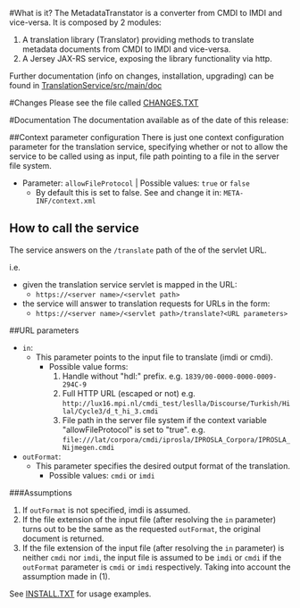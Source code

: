 #What is it?
The MetadataTranstator is a converter from CMDI to IMDI and vice-versa.
It is composed by 2 modules:

1. A translation library (Translator) providing methods to translate metadata
documents from CMDI to IMDI and vice-versa.
2. A Jersey JAX-RS service, exposing the library functionality via http.

Further documentation (info on changes, installation, upgrading) can be found in 
[TranslationService/src/main/doc](TranslationService/src/main/doc)

#Changes
Please see the file called [CHANGES.TXT](TranslationService/src/main/doc/CHANGES.TXT)

#Documentation
The documentation available as of the date of this release:

##Context parameter configuration
There is just one context configuration parameter for the translation service, 
specifying whether or not to allow the service to be called using as input, 
file path pointing to a file in the server file system.

* Parameter: `allowFileProtocol` | Possible values: `true` or `false`
  * By default this is set to false. See and change it in: `META-INF/context.xml`


## How to call the service
The service answers on the `/translate` path of the of the servlet URL.

i.e.
* given the translation service servlet is mapped in the URL:
  * `https://<server name>/<servlet path>`
* the service will answer to translation requests for URLs in the form:
  * `https://<server name>/<servlet path>/translate?<URL parameters>`
	
	
##URL parameters		
* `in`:
  * This parameter points to the input file to translate (imdi or cmdi).
    * Possible value forms:
      1. Handle without "hdl:" prefix. e.g. `1839/00-0000-0000-0009-294C-9`
      2. Full HTTP URL (escaped or not) e.g. `http://lux16.mpi.nl/cmdi_test/leslla/Discourse/Turkish/Hilal/Cycle3/d_t_hi_3.cmdi`
      3. File path in the server file system if the context variable "allowFileProtocol" is set to "true". e.g. `file:///lat/corpora/cmdi/iprosla/IPROSLA_Corpora/IPROSLA_Nijmegen.cmdi`
* `outFormat`:
  * This parameter specifies the desired output format of the translation.
    * Possible values: `cmdi` or `imdi`

###Assumptions
1. If `outFormat` is not specified, imdi is assumed.
2. If the file extension of the input file (after resolving the `in` parameter) turns out to be the same as the 
requested `outFormat`, the original document is returned.
3. If the file extension of the input file (after resolving the `in` parameter) is neither `cmdi` nor `imdi`,
the input file is assumed to be `imdi` or `cmdi` if the `outFormat` parameter is `cmdi` or `imdi` respectively.
Taking into account the assumption made in (1).

See [INSTALL.TXT](TranslationService/src/main/doc/INSTALL.TXT) for usage examples.

